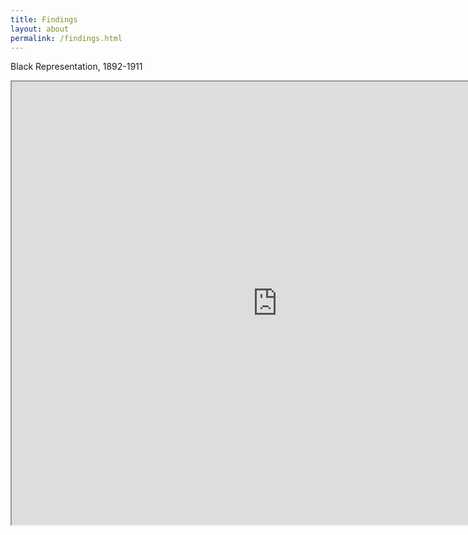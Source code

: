 ```yaml
---
title: Findings
layout: about
permalink: /findings.html
---
```

Black Representation, 1892-1911

<iframe style='width: 850px; height: 709px;' src='https://voyant-tools.org/tool/Bubbles/?stopList=keywords-1d238834ef37757c2ce5b20515b1850a&corpus=4e047055ee11c4a9101b6aad4b1d04ee'></iframe>
